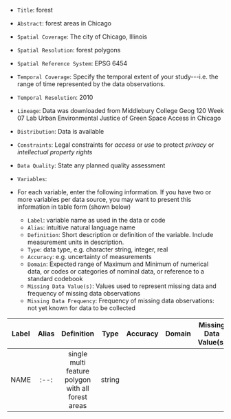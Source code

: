 - `Title`: forest
- `Abstract`: forest areas in Chicago
- `Spatial Coverage`: The city of Chicago, Illinois
- `Spatial Resolution`: forest polygons
- `Spatial Reference System`: EPSG 6454
- `Temporal Coverage`: Specify the temporal extent of your study---i.e. the range of time represented by the data observations.
- `Temporal Resolution`: 2010
- `Lineage`: Data was downloaded from Middlebury College Geog 120 Week 07 Lab Urban Environmental Justice of Green Space Access in Chicago
- `Distribution`: Data is available 
- `Constraints`: Legal constraints for *access* or *use* to protect *privacy* or *intellectual property rights*
- `Data Quality`: State any planned quality assessment
- `Variables`:

- For each variable, enter the following information. If you have two or more variables per data source, you may want to present this information in table form (shown below)
  - `Label`: variable name as used in the data or code
  - `Alias`: intuitive natural language name
  - `Definition`: Short description or definition of the variable. Include measurement units in description.
  - `Type`: data type, e.g. character string, integer, real
  - `Accuracy`: e.g. uncertainty of measurements
  - `Domain`: Expected range of Maximum and Minimum of numerical data, or codes or categories of nominal data, or reference to a standard codebook
  - `Missing Data Value(s)`: Values used to represent missing data and frequency of missing data observations
  - `Missing Data Frequency`: Frequency of missing data observations: not yet known for data to be collected

| Label | Alias | Definition | Type | Accuracy | Domain | Missing Data Value(s) | Missing Data Frequency |
| :--: | :--: | :--: | :--: | :--: | :--: | :--: | :--: |
|  NAME | :--: | single multi feature polygon with all forest areas | string |
